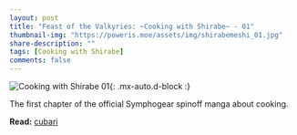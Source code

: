 ```yaml
---
layout: post
title: "Feast of the Valkyries: ~Cooking with Shirabe~ - 01"
thumbnail-img: "https://poweris.moe/assets/img/shirabemeshi_01.jpg"
share-description: ""
tags: [Cooking with Shirabe]
comments: false
---
```


![Cooking with Shirabe 01](https://poweris.moe/assets/img/shirabemeshi_01.jpg){: .mx-auto.d-block :}

The first chapter of the official Symphogear spinoff manga about cooking.
<!-- excerpt-end -->

**Read:** [cubari](https://cubari.moe/read/gist/CookingWithShirabe) <br>
